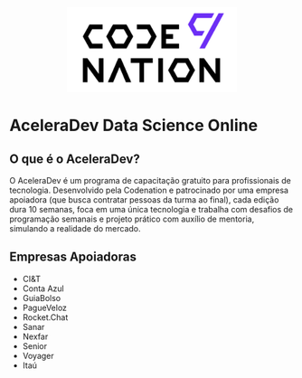 <p align="center">
    <img src="https://github.com/Wallisonsilva/AceleraDev_Codenation/blob/master/logo.png" alt="Image" width="300" height="150" />
</p>

# AceleraDev Data Science Online

## O que é o AceleraDev?
O AceleraDev é um programa de capacitação gratuito para profissionais de tecnologia. Desenvolvido pela Codenation e patrocinado por uma empresa apoiadora (que busca contratar pessoas da turma ao final), cada edição dura 10 semanas, foca em uma única tecnologia e trabalha com desafios de programação semanais e projeto prático com auxílio de mentoria, simulando a realidade do mercado.

## Empresas Apoiadoras

* CI&T
* Conta Azul
* GuiaBolso
* PagueVeloz
* Rocket.Chat
* Sanar
* Nexfar
* Senior
* Voyager
* Itaú

